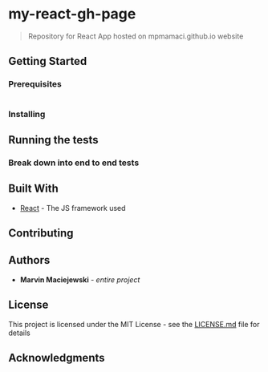 # my-react-gh-page

> Repository for React App hosted on mpmamaci.github.io website

## Getting Started

### Prerequisites

```

```

### Installing

## Running the tests

### Break down into end to end tests

## Built With

* [React](https://reactjs.org/) - The JS framework used

## Contributing

## Authors

* **Marvin Maciejewski** - *entire project*

## License

This project is licensed under the MIT License - see the [LICENSE.md](LICENSE.md) file for details

## Acknowledgments
